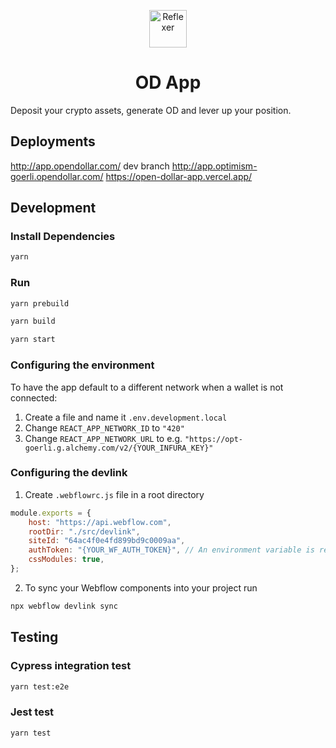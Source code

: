 <p align="center">
  <a href="https://reflexer.finance" target="_blank">
    <img alt="Reflexer" src="https://i.ibb.co/CtWRHQd/android-chrome-512x512.png" width="60" />
  </a>
</p>
<h1 align="center">
  OD App
</h1>

Deposit your crypto assets, generate OD and lever up your position.

<!-- - Website: [reflexer.finance](https://reflexer.finance/)
- App: [app.reflexer.finance](https://app.reflexer.finance)
- Docs: [docs.reflexer.finance](https://docs.reflexer.finance/)
- Twitter: [@reflexerfinance](https://twitter.com/reflexerfinance)
- Discord: [Reflexer](https://discord.com/invite/83t3xKT)
- Whitepaper: [Link](https://github.com/reflexer-labs/whitepapers/blob/master/English/hai-english.pdf) -->

## Deployments

http://app.opendollar.com/
dev branch http://app.optimism-goerli.opendollar.com/
https://open-dollar-app.vercel.app/

## Development

### Install Dependencies

```bash
yarn
```

### Run

```bash
yarn prebuild
```

```bash
yarn build
```

```bash
yarn start
```

### Configuring the environment

To have the app default to a different network when a wallet is not connected:

1. Create a file and name it `.env.development.local`
2. Change `REACT_APP_NETWORK_ID` to `"420"`
3. Change `REACT_APP_NETWORK_URL` to e.g. `"https://opt-goerli.g.alchemy.com/v2/{YOUR_INFURA_KEY}"`

### Configuring the devlink

1. Create `.webflowrc.js` file in a root directory
```js
module.exports = {
    host: "https://api.webflow.com",
    rootDir: "./src/devlink",
    siteId: "64ac4f0e4fd899bd9c0009aa",
    authToken: "{YOUR_WF_AUTH_TOKEN}", // An environment variable is recommended for this field.
    cssModules: true,
};
```

2. To sync your Webflow components into your project run

```bash
npx webflow devlink sync
```

## Testing

### Cypress integration test

```bash
yarn test:e2e
```

### Jest test

```bash
yarn test
```
